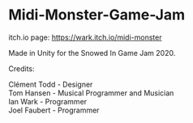 # Midi-Monster-Game-Jam
itch.io page: https://wark.itch.io/midi-monster

Made in Unity for the Snowed In Game Jam 2020.

Credits:

Clément Todd - Designer   
Tom Hansen - Musical Programmer and Musician   
Ian Wark - Programmer   
Joel Faubert - Programmer   
